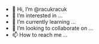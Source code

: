 - 👋 Hi, I’m @racukracuk
- 👀 I’m interested in ...
- 🌱 I’m currently learning ...
- 💞️ I’m looking to collaborate on ...
- 📫 How to reach me ...

<!---
racukracuk/racukracuk is a ✨ special ✨ repository because its `README.md` (this file) appears on your GitHub profile.
You can click the Preview link to take a look at your changes.
--->
